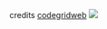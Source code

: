 credits <a href="https://github.com/codegridweb/Terminal-Effect-Using-tJS">codegridweb</a>
<img src="https://i.imgur.com/NKOeE42.png">
